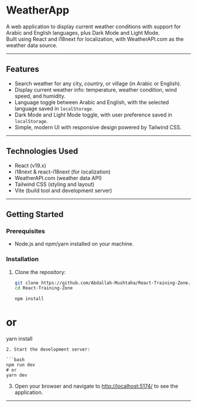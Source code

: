 # WeatherApp

A web application to display current weather conditions with support for Arabic and English languages, plus Dark Mode and Light Mode.  
Built using React and i18next for localization, with WeatherAPI.com as the weather data source.

---

## Features

- Search weather for any city, country, or village (in Arabic or English).
- Display current weather info: temperature, weather condition, wind speed, and humidity.
- Language toggle between Arabic and English, with the selected language saved in `localStorage`.
- Dark Mode and Light Mode toggle, with user preference saved in `localStorage`.
- Simple, modern UI with responsive design powered by Tailwind CSS.

---

## Technologies Used

- React (v19.x)
- i18next & react-i18next (for localization)
- WeatherAPI.com (weather data API)
- Tailwind CSS (styling and layout)
- Vite (build tool and development server)

---

## Getting Started

### Prerequisites

- Node.js and npm/yarn installed on your machine.

### Installation

1. Clone the repository:

   ```bash
   git clone https://github.com/Abdallah-Mushtaha/React-Training-Zone.git
   cd React-Training-Zone

   npm install
   ```

# or

yarn install

````
2. Start the development server:

```bash
npm run dev
# or
yarn dev
````

3. Open your browser and navigate to [http://localhost:5174/](http://localhost:5174/) to see the application.

---
